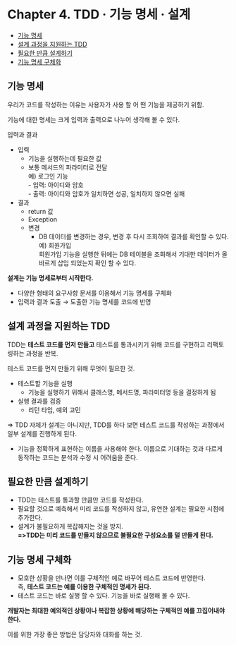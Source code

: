 # Chapter 4. TDD · 기능 명세 · 설계
- [기능 명세](#기능-명세)
- [설계 과정을 지원하는 TDD](#설계-과정을-지원하는-TDD)
- [필요한 만큼 설계하기](#필요한-만큼-설계하기)
- [기능 명세 구체화](#기능-명세-구체화)

## 기능 명세

우리가 코드를 작성하는 이유는 사용자가 사용 할 어 떤 기능을 제공하기 위함.

기능에 대한 명세는 크게 입력과 출력으로 나누어 생각해 볼 수 있다.

입력과 결과

* 입력
  * 기능을 실행하는데 필요한 값
  * 보통 메서드의 파라미터로 전달<br>
    예) 로그인 기능<br>
        - 입력: 아이디와 암호<br>
        - 출력: 아이디와 암호가 일치하면 성공, 일치하지 않으면 실패
* 결과
  * return 값
  * Exception
  * 변경
    * DB 데이터를 변경하는 경우, 변경 후 다시 조회하여 결과를 확인할 수 있다.<br>
    예) 회원가입<br>
    회원가입 기능을 실행한 뒤에는 DB 테이블을 조회해서 기대한 데이터가 올바르게 삽입 되었는지 확인 할 수 있다.

**설계는 기능 명세로부터 시작한다.**
* 다양한 형태의 요구사항 문서를 이용해서 기능 명세를 구체화
* 입력과 결과 도출 → 도출한 기능 명세를 코드에 반영<br>

## 설계 과정을 지원하는 TDD
TDD는 **테스트 코드를 먼저 만들고** 테스트를 통과시키기 위해 코드를 구현하고 리팩토링하는 과정을 반복.

테스트 코드를 먼저 만들기 위해 무엇이 필요한 것.
* 테스트할 기능을 실행
  * 기능을 실행하기 위해서 클래스명, 메서드명, 파라미터명 등을 결정하게 됨
* 실행 결과를 검증
  *  리턴 타입, 예외 고민<br>
  
=> TDD 자체가 설계는 아니지만, TDD를 하다 보면 테스트 코드를 작성하는 과정에서 일부 설계를 진행하게 된다.
* 기능을 정확하게 표현하는 이름을 사용해야 한다. 이름으로 기대하는 것과 다르게 동작하는 코드는 분석과 수정 시 어려움을 준다.<br>

## 필요한 만큼 설계하기
* TDD는 테스트를 통과할 만큼만 코드를 작성한다.
* 필요할 것으로 예측해서 미리 코드를 작성하지 않고, 유연한 설계는 필요한 시점에 추가한다.
* 설계가 불필요하게 복잡해지는 것을 방지.<br>
**=>TDD는 미리 코드를 만들지 않으므로 불필요한 구성요소를 덜 만들게 된다.**

## 기능 명세 구체화
- 모호한 상황을 만나면 이를 구체적인 예로 바꾸어 테스트 코드에 반영한다. <br>
즉, **테스트 코드는 예를 이용한 구체적인 명세가 된다.**<br>
- 테스트 코드는 바로 실행 할 수 있다. 
기능을 바로 실행해 볼 수 있다.

**개발자는 최대한 예외적인 상황이나 복잡한 상황에 해당하는 구체적인 예를 끄집어내야 한다.**<br>

이를 위한 가장 좋은 방법은 담당자와 대화를 하는 것.



